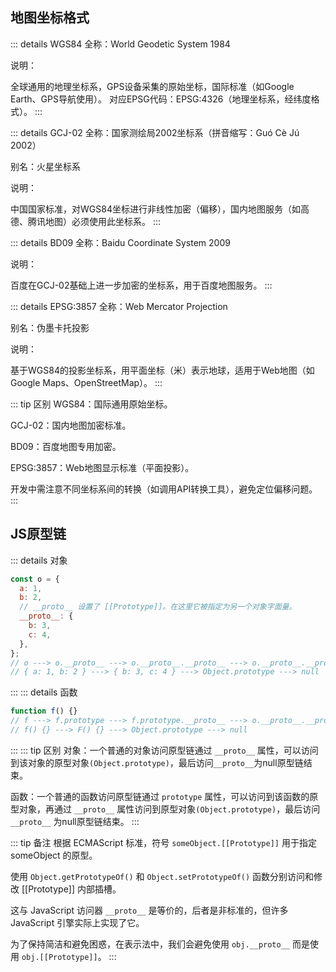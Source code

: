 ## 地图坐标格式

::: details WGS84
全称：World Geodetic System 1984

说明：

全球通用的地理坐标系，GPS设备采集的原始坐标，国际标准（如Google Earth、GPS导航使用）。
对应EPSG代码：EPSG:4326（地理坐标系，经纬度格式）。
:::

::: details GCJ-02
全称：国家测绘局2002坐标系（拼音缩写：Guó Cè Jú 2002）

别名：火星坐标系

说明：

中国国家标准，对WGS84坐标进行非线性加密（偏移），国内地图服务（如高德、腾讯地图）必须使用此坐标系。
:::

::: details BD09
全称：Baidu Coordinate System 2009

说明：

百度在GCJ-02基础上进一步加密的坐标系，用于百度地图服务。
:::

::: details EPSG:3857
全称：Web Mercator Projection

别名：伪墨卡托投影

说明：

基于WGS84的投影坐标系，用平面坐标（米）表示地球，适用于Web地图（如Google Maps、OpenStreetMap）。
:::

::: tip 区别
WGS84：国际通用原始坐标。

GCJ-02：国内地图加密标准。

BD09：百度地图专用加密。

EPSG:3857：Web地图显示标准（平面投影）。

开发中需注意不同坐标系间的转换（如调用API转换工具），避免定位偏移问题。
:::

## JS原型链

::: details 对象
```js
const o = {
  a: 1,
  b: 2,
  // __proto__ 设置了 [[Prototype]]。在这里它被指定为另一个对象字面量。
  __proto__: {
    b: 3,
    c: 4,
  },
};
// o ---> o.__proto__ ---> o.__proto__.__proto__ ---> o.__proto__.__proto__.__proto__
// { a: 1, b: 2 } ---> { b: 3, c: 4 } ---> Object.prototype ---> null
```
:::
::: details 函数
```js
function f() {}
// f ---> f.prototype ---> f.prototype.__proto__ ---> o.__proto__.__proto__.__proto__
// f() {} ---> F() {} ---> Object.prototype ---> null
```
:::
::: tip 区别
对象：一个普通的对象访问原型链通过 `__proto__` 属性，可以访问到该对象的原型对象`(Object.prototype)`，最后访问`__proto__`为null原型链结束。

函数：一个普通的函数访问原型链通过 `prototype` 属性，可以访问到该函数的原型对象，再通过 `__proto__` 属性访问到原型对象`(Object.prototype)`，最后访问 `__proto__` 为null原型链结束。
:::

::: tip 备注
根据 ECMAScript 标准，符号 `someObject.[[Prototype]]` 用于指定 someObject 的原型。

使用 `Object.getPrototypeOf()` 和 `Object.setPrototypeOf()` 函数分别访问和修改 [[Prototype]] 内部插槽。

这与 JavaScript 访问器 `__proto__` 是等价的，后者是非标准的，但许多 JavaScript 引擎实际上实现了它。

为了保持简洁和避免困惑，在表示法中，我们会避免使用 `obj.__proto__` 而是使用 `obj.[[Prototype]]`。
:::